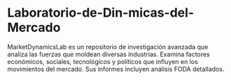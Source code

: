 # Laboratorio-de-Din-micas-del-Mercado
MarketDynamicsLab es un repositorio de investigación avanzada que analiza las fuerzas que moldean diversas industrias. Examina factores económicos, sociales, tecnológicos y políticos que influyen en los movimientos del mercado. Sus informes incluyen análisis FODA detallados.
